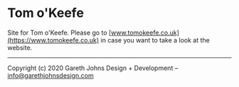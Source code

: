 # Tom o'Keefe

Site for Tom o'Keefe. Please go to [www.tomokeefe.co.uk](https://www.tomokeefe.co.uk) in case you want to take a look at the website.

* * *

Copyright (c) 2020 Gareth Johns Design + Development – info@garethjohnsdesign.com